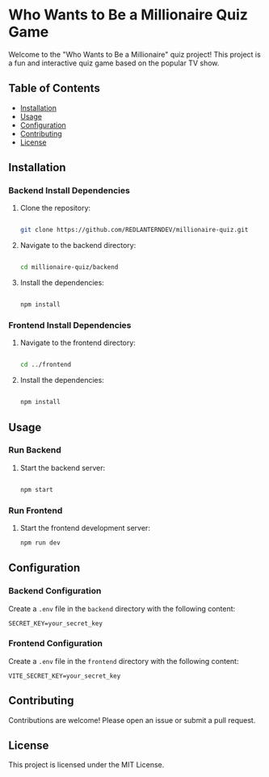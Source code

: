 # Who Wants to Be a Millionaire Quiz Game

Welcome to the "Who Wants to Be a Millionaire" quiz project! This project is a fun and interactive quiz game based on the popular TV show.

## Table of Contents

- [Installation](#installation)
- [Usage](#usage)
- [Configuration](#configuration)
- [Contributing](#contributing)
- [License](#license)

## Installation

### Backend Install Dependencies

1. Clone the repository:

   ```sh

   git clone https://github.com/REDLANTERNDEV/millionaire-quiz.git

   ```

2. Navigate to the backend directory:

   ```sh

   cd millionaire-quiz/backend

   ```

3. Install the dependencies:

   ```sh

   npm install
   ```

### Frontend Install Dependencies

1. Navigate to the frontend directory:

   ```sh

   cd ../frontend

   ```

2. Install the dependencies:

   ```sh

   npm install

   ```

## Usage

### Run Backend

1. Start the backend server:

   ```sh

   npm start

   ```

### Run Frontend

1. Start the frontend development server:

   ```sh
   npm run dev
   ```

## Configuration

### Backend Configuration

Create a `.env` file in the `backend` directory with the following content:

```env
SECRET_KEY=your_secret_key
```

### Frontend Configuration

Create a `.env` file in the `frontend` directory with the following content:

```env
VITE_SECRET_KEY=your_secret_key
```

## Contributing

Contributions are welcome! Please open an issue or submit a pull request.

## License

This project is licensed under the MIT License.

